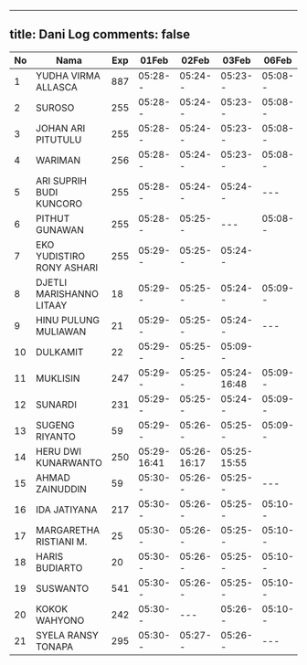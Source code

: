 
---
title: Dani Log
comments: false
---

| No | Nama | Exp | 01Feb | 02Feb | 03Feb | 06Feb |
|-----|-----|-----|-----|-----|-----|-----|
| 1 | YUDHA VIRMA ALLASCA | 887 | 05:28-- | 05:24-- | 05:23-- | 05:08-- |
| 2 | SUROSO | 255 | 05:28-- | 05:24-- | 05:23-- | 05:08-- |
| 3 | JOHAN ARI PITUTULU | 255 | 05:28-- | 05:24-- | 05:23-- | 05:08-- |
| 4 | WARIMAN | 256 | 05:28-- | 05:24-- | 05:23-- | 05:08-- |
| 5 | ARI SUPRIH BUDI KUNCORO | 255 | 05:28-- | 05:24-- | 05:24-- | --- |
| 6 | PITHUT GUNAWAN | 255 | 05:28-- | 05:25-- | --- | 05:08-- |
| 7 | EKO YUDISTIRO RONY ASHARI | 255 | 05:29-- | 05:25-- | 05:24-- |
| 8 | DJETLI MARISHANNO LITAAY | 18 | 05:29-- | 05:25-- | 05:24-- | 05:09-- |
| 9 | HINU PULUNG MULIAWAN | 21 | 05:29-- | 05:25-- | 05:24-- | --- |
| 10 | DULKAMIT | 22 | 05:29-- | 05:25-- | 05:09-- |
| 11 | MUKLISIN | 247 | 05:29-- | 05:25-- | 05:24-16:48 | 05:09-- |
| 12 | SUNARDI | 231 | 05:29-- | 05:25-- | 05:24-- | 05:09-- |
| 13 | SUGENG RIYANTO | 59 | 05:29-- | 05:26-- | 05:25-- | 05:09-- |
| 14 | HERU DWI KUNARWANTO | 250 | 05:29-16:41 | 05:26-16:17 | 05:25-15:55 |
| 15 | AHMAD ZAINUDDIN | 59 | 05:30-- | 05:26-- | 05:25-- | --- |
| 16 | IDA JATIYANA | 217 | 05:30-- | 05:26-- | 05:25-- | 05:10-- |
| 17 | MARGARETHA RISTIANI M. | 25 | 05:30-- | 05:26-- | 05:25-- | 05:10-- |
| 18 | HARIS BUDIARTO | 20 | 05:30-- | 05:26-- | 05:25-- | 05:10-- |
| 19 | SUSWANTO | 541 | 05:30-- | 05:26-- | 05:25-- | 05:10-- |
| 20 | KOKOK WAHYONO | 242 | 05:30-- | --- | 05:26-- | 05:10-- |
| 21 | SYELA RANSY TONAPA | 295 | 05:30-- | 05:27-- | 05:26-- | --- |
